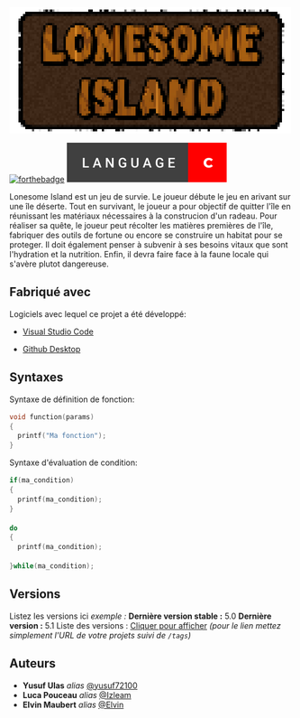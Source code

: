 

![alt text](https://github.com/yusuf72100/Lonesome-Island/blob/main/resources/title.png?raw=true)

[![forthebadge](http://forthebadge.com/images/badges/built-with-love.svg)](http://forthebadge.com)  ![alt text](https://github.com/yusuf72100/Lonesome-Island/blob/main/language-c.svg?raw=true)

Lonesome Island est un jeu de survie. Le joueur débute le jeu en arivant sur une île déserte. Tout en survivant, 
le joueur a pour objectif de quitter l'île en réunissant les matériaux nécessaires à la construcion d'un radeau.
Pour réaliser sa quête, le joueur peut récolter les matières premières de l'île, fabriquer des outils de fortune
ou encore se construire un habitat pour se proteger. Il doit également penser à subvenir à ses besoins vitaux
que sont l'hydration et la nutrition. Enfin, il devra faire face à la faune locale qui s'avère plutot dangereuse.

## Fabriqué avec

Logiciels avec lequel ce projet a été développé:

* [Visual Studio Code](https://code.visualstudio.com) 

* [Github Desktop](https://desktop.github.com) 

## Syntaxes

Syntaxe de définition de fonction:

```C
void function(params)
{
  printf("Ma fonction");
}
```

Syntaxe d'évaluation de condition:

```C
if(ma_condition)
{
  printf(ma_condition);
}

do
{
  printf(ma_condition);
  
}while(ma_condition);
```

## Versions
Listez les versions ici 
_exemple :_
**Dernière version stable :** 5.0
**Dernière version :** 5.1
Liste des versions : [Cliquer pour afficher](https://github.com/your/project-name/tags)
_(pour le lien mettez simplement l'URL de votre projets suivi de ``/tags``)_

## Auteurs

* **Yusuf Ulas** _alias_ [@yusuf72100](https://github.com/yusuf72100)
* **Luca Pouceau** _alias_ [@Izleam](https://github.com/IzeLeam)
* **Elvin Maubert** _alias_ [@Elvin](https://github.com/Elvin-19)
